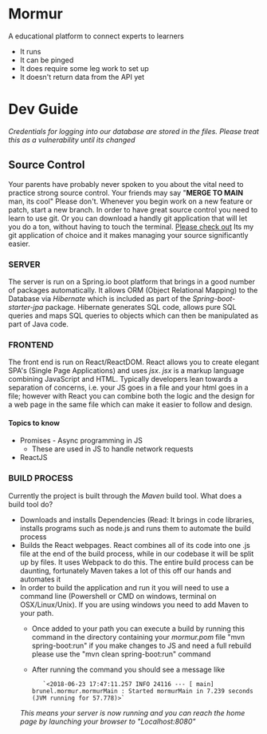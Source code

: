 # Mormur
A educational platform to connect experts to learners

* It runs
* It can be pinged
* It does require some leg work to set up
* It doesn't return data from the API yet

# Dev Guide
*Credentials for logging into our database are stored in the files. Please treat this as a vulnerability until its changed*

## Source Control
Your parents have probably never spoken to you about the vital need to practice strong source control. Your friends may say "**MERGE TO MAIN** man, its cool"
Please don't. Whenever you begin work on a new feature or patch, start a new branch. In order to have great source control you need to learn to use git. Or you can download a handly git application that will let you do a ton, without having to touch the terminal. [Please check out](https://www.sourcetreeapp.com) 
Its my git application of choice and it makes managing your source significantly easier. 

### SERVER 
The server is run on a Spring.io boot platform that brings in a good number of packages automatically. It allows ORM (Object Relational Mapping) to the Database via *Hibernate* which is included as part of the *Spring-boot-starter-jpa* package. Hibernate generates SQL code, allows pure SQL queries and maps SQL queries to objects which can then be manipulated as part of Java code. 

### FRONTEND 
The front end is run on React/ReactDOM. React allows you to create elegant SPA's (Single Page Applications) and uses *jsx*. *jsx* is a markup language combining JavaScript and HTML. Typically developers lean towards a separation of concerns, i.e. your JS goes in a file and your html goes in a file; however with React you can combine both the logic and the design for a web page in the same file which can make it easier to follow and design. 
#### Topics to know
* Promises - Async programming in JS
  * These are used in JS to handle network requests
* ReactJS


### BUILD PROCESS
Currently the project is built through the *Maven* build tool. What does a build tool do? 
* Downloads and installs Dependencies (Read: It brings in code libraries, installs programs such as node.js and runs them to automate the build process
* Builds the React webpages. React combines all of its code into one .js file at the end of the build process, while in our codebase it will be split up by files. It uses Webpack to do this. The entire build process can be daunting, fortunately Maven takes a lot of this off our hands and automates it 
* In order to build the application and run it you will need to use a command line (Powershell or CMD on windows, terminal on OSX/Linux/Unix). If you are using windows you need to add Maven to your path. 
   * Once added to your path you can execute a build by running this command in the directory containing your *mormur.pom* file "mvn spring-boot:run" if you make changes to JS and need a full rebuild please use the "mvn clean spring-boot:run" command 
   * After running the command you should see a message like

            `<2018-06-23 17:47:11.257 INFO 24116 --- [ main] brunel.mormur.mormurMain : Started mormurMain in 7.239 seconds (JVM running for 57.778)>`
   *This means your server is now running and you can reach the home page by launching your browser to "Localhost:8080"*          
   
                  
              
